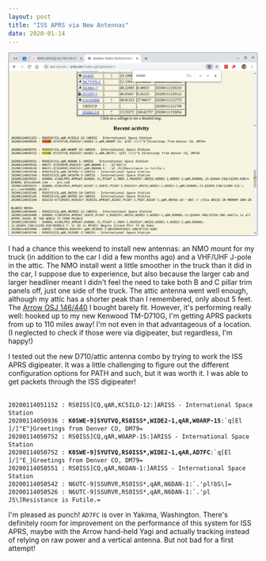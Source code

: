 ```yaml
---
layout: post
title: "ISS APRS via New Antennas"
date: 2020-01-14
---
```


![ARISS APRS website showing K0SWE](/assets/2020-01-11-iss-aprs.png)

I had a chance this weekend to install new antennas: an NMO mount for my truck (in addition to the
car I did a few months ago) and a VHF/UHF J-pole in the attic. The NMO install went a little
smoother in the truck than it did in the car, I suppose due to experience, but also because the
larger cab and larger headliner meant I didn't feel the need to take both B and C pillar trim panels
off, just one side of the truck. The attic antenna went well enough, although my attic has a shorter
peak than I remembered, only about 5 feet. The
[Arrow OSJ 146/440](http://www.arrowantennas.com/osj/j-pole.html) I bought barely fit. However, it's
performing really well: hooked up to my new Kenwood TM-D710G, I'm getting APRS packets from up to
110 miles away! I'm not even in that advantageous of a location. (I neglected to check if those were
via digipeater, but regardless, I'm happy!)

I tested out the new D710/attic antenna combo by trying to work the ISS APRS digipeater. It was a
little challenging to figure out the different configuration options for PATH and such, but it was
worth it. I was able to get packets through the ISS digipeater!

<pre><code>
20200114051152 : RS0ISS]CQ,qAR,KC5ILO-12:]ARISS - International Space Station
20200114050936 : <b>K0SWE-9]SYUTVQ,RS0ISS*,WIDE2-1,qAR,W0ARP-15</b>:`q[El ]/]"E^}Greetings from Denver CO, DM79=
20200114050752 : RS0ISS]CQ,qAR,W0ARP-15:]ARISS - International Space Station
20200114050752 : <b>K0SWE-9]SYUTVQ,RS0ISS*,WIDE2-1,qAR,AD7FC</b>:`q[El ]/]"E_}Greetings from Denver CO, DM79=
20200114050551 : RS0ISS]CQ,qAR,N6DAN-1:]ARISS - International Space Station
20200114050542 : N6UTC-9]SSURVR,RS0ISS*,qAR,N6DAN-1:`.'pl!bS\]=
20200114050526 : N6UTC-9]SSURVR,RS0ISS*,qAR,N6DAN-1:`.'pl JS\]Resistance is Futile.=
</code></pre>

I'm pleased as punch! `AD7FC` is over in Yakima, Washington. There's definitely room for improvement
on the performance of this system for ISS APRS, maybe with the Arrow hand-held Yagi and actually
tracking instead of relying on raw power and a vertical antenna. But not bad for a first attempt!
